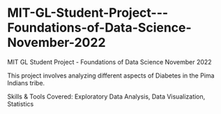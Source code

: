 # MIT-GL-Student-Project---Foundations-of-Data-Science-November-2022
MIT GL Student Project - Foundations of Data Science November 2022

This project involves analyzing different aspects of Diabetes in the Pima Indians tribe.

Skills & Tools Covered: 
Exploratory Data Analysis, 
Data Visualization, 
Statistics
